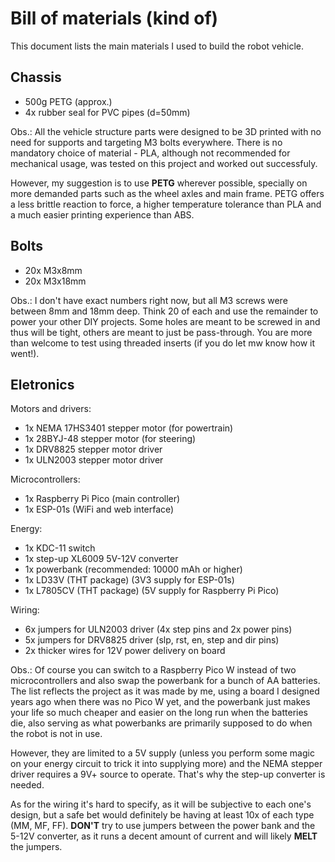 # Bill of materials (kind of)

This document lists the main materials I used to build the robot vehicle.

## Chassis

- 500g PETG (approx.)
- 4x rubber seal for PVC pipes (d=50mm)

Obs.: All the vehicle structure parts were designed to be 3D printed with no need for supports and
targeting M3 bolts everywhere. There is no mandatory choice of material - PLA, although not
recommended for mechanical usage, was tested on this project and worked out successfuly.

However, my suggestion is to use **PETG** wherever possible, specially on more demanded parts
such as the wheel axles and main frame. PETG offers a less brittle reaction to force, a higher
temperature tolerance than PLA and a much easier printing experience than ABS.

## Bolts

- 20x M3x8mm
- 20x M3x18mm

Obs.: I don't have exact numbers right now, but all M3 screws were between 8mm and 18mm deep.
Think 20 of each and use the remainder to power your other DIY projects. Some holes are
meant to be screwed in and thus will be tight, others are meant to just be pass-through.
You are more than welcome to test using threaded inserts (if you do let mw know how it went!).

## Eletronics

Motors and drivers:
- 1x NEMA 17HS3401 stepper motor (for powertrain)
- 1x 28BYJ-48 stepper motor (for steering)
- 1x DRV8825 stepper motor driver
- 1x ULN2003 stepper motor driver

Microcontrollers:
- 1x Raspberry Pi Pico (main controller)
- 1x ESP-01s (WiFi and web interface)

Energy:
- 1x KDC-11 switch
- 1x step-up XL6009 5V-12V converter
- 1x powerbank (recommended: 10000 mAh or higher)
- 1x LD33V (THT package) (3V3 supply for ESP-01s)
- 1x L7805CV (THT package) (5V supply for Raspberry Pi Pico)

Wiring:
- 6x jumpers for ULN2003 driver (4x step pins and 2x power pins)
- 5x jumpers for DRV8825 driver (slp, rst, en, step and dir pins)
- 2x thicker wires for 12V power delivery on board

Obs.: Of course you can switch to a Raspberry Pico W instead of two microcontrollers and
also swap the powerbank for a bunch of AA batteries. The list reflects the project as it was
made by me, using a board I designed years ago when there was no Pico W yet, and the powerbank
just makes your life so much cheaper and easier on the long run when the batteries die, also
serving as what powerbanks are primarily supposed to do when the robot is not in use.

However, they are limited to a 5V supply (unless you perform some magic on your energy circuit
to trick it into supplying more) and the NEMA stepper driver requires a 9V+ source to operate.
That's why the step-up converter is needed.

As for the wiring it's hard to specify, as it will be subjective to each one's design, but
a safe bet would definitely be having at least 10x of each type (MM, MF, FF). **DON'T** try to
use jumpers between the power bank and the 5-12V converter, as it runs a decent amount of
current and will likely **MELT** the jumpers.